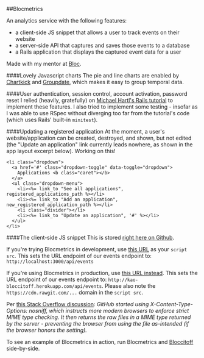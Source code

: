 ##Blocmetrics

An analytics service with the following features:
- a client-side JS snippet that allows a user to track events on their website
- a server-side API that captures and saves those events to a database
- a Rails application that displays the captured event data for a user

Made with my mentor at [Bloc](http://bloc.io).

####Lovely Javascript charts
The pie and line charts are enabled by [Chartkick](https://github.com/ankane/chartkick) and [Groupdate](https://github.com/ankane/groupdate), which makes it easy to group temporal data. 

####User authentication, session control, account activation, password reset
I relied (heavily, gratefully) on [Michael Hartl's Rails tutorial](https://www.railstutorial.org/book/frontmatter) to implement these features. I also tried to implement some testing - insofar as I was able to use RSpec without diverging too far from the tutorial's code (which uses Rails' built-in `minitest`).

####Updating a registered application
At the moment, a user's website/application can be created, destroyed, and shown, but not edited (the "Update an application" link currently leads nowhere, as shown in the app layout excerpt below). Working on this!

```
<li class="dropdown">
  <a href='#' class="dropdown-toggle" data-toggle="dropdown">
    Applications <b class="caret"></b>
  </a>
  <ul class="dropdown-menu">
    <li><%= link_to "See all applications", registered_applications_path %></li>
    <li><%= link_to "Add an application", new_registered_application_path %></li>
    <li class="divider"></li>
    <li><%= link_to "Update an application", '#' %></li>
  </ul>
</li>
```

####The client-side JS snippet
This is stored [right here on Github](https://raw.githubusercontent.com/eirinikos/blocmetrics/master/blocmetrics_clientside_snippet.js).

If you're trying Blocmetrics in development, use [this URL](https://rawgit.com/eirinikos/blocmetrics/master/blocmetrics_clientside_snippet_development.js) as your `script src`. This sets the URL endpoint of our events endpoint to: `http://localhost:3000/api/events`

If you're using Blocmetrics in production, use [this URL instead](https://cdn.rawgit.com/eirinikos/blocmetrics/master/blocmetrics_clientside_snippet_production.js). This sets the URL endpoint of our events endpoint to: `http://kao-bloccitoff.herokuapp.com/api/events`. Please also note the `https://cdn.rawgit.com/...` domain in the `script src`.

Per [this Stack Overflow discussion](http://stackoverflow.com/questions/17341122/link-and-execute-external-javascript-file-hosted-on-github/18049842#18049842):
*GitHub started using X-Content-Type-Options: nosniff, which instructs more modern browsers to enforce strict MIME type checking. It then returns the raw files in a MIME type returned by the server - preventing the browser from using the file as-intended (if the browser honors the setting).*

To see an example of Blocmetrics in action, run Blocmetrics and [Bloccitoff](https://github.com/eirinikos/bloccitoff#tracking-by-blocmetrics) side-by-side.